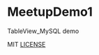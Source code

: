 # MeetupDemo1
TableView_MySQL demo

MIT [LICENSE](https://github.com/coffee247/MeetupDemo1/blob/master/LICENSE)
